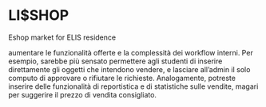 # LI$SHOP
Eshop market for ELIS residence

aumentare le funzionalità offerte e la complessità dei workflow interni. 
Per esempio, sarebbe più sensato permettere agli studenti di inserire direttamente gli oggetti che intendono vendere, 
e lasciare all’admin il solo computo di approvare o rifiutare le richieste. 
Analogamente, potreste inserire delle funzionalità di reportistica e di statistiche sulle vendite, 
magari per suggerire il prezzo di vendita consigliato.